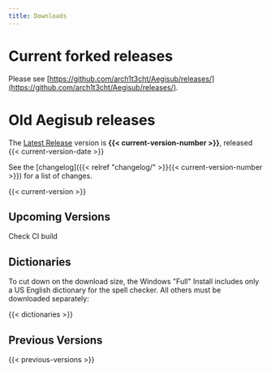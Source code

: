 ```yaml
---
title: Downloads
---
```


# Current forked releases

Please see [https://github.com/arch1t3cht/Aegisub/releases/](https://github.com/arch1t3cht/Aegisub/releases/).

# Old Aegisub releases

The [Latest Release](https://github.com/Aegisub/Aegisub/releases/latest) version is **{{< current-version-number >}}**, released {{< current-version-date >}}

See the [changelog]({{< relref "changelog/" >}}{{< current-version-number >}}) for a list of changes.

{{< current-version >}}

## Upcoming Versions

Check CI build

## Dictionaries

To cut down on the download size, the Windows "Full" Install includes only a US English dictionary for the spell checker. All others must be downloaded separately:

{{< dictionaries >}}

## Previous Versions

{{< previous-versions >}}
